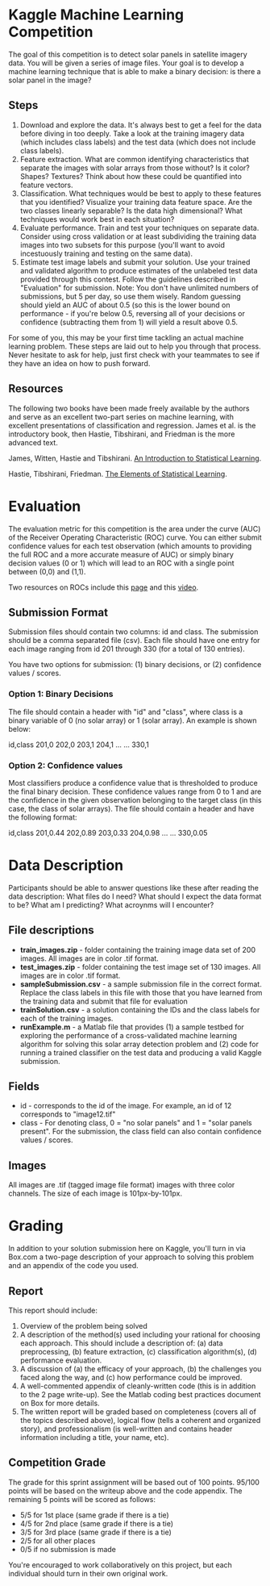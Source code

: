 # Kaggle Machine Learning Competition
The goal of this competition is to detect solar panels in satellite imagery data. You will be given a series of image files. Your goal is to develop a machine learning technique that is able to make a binary decision: is there a solar panel in the image?

## Steps

1. Download and explore the data. It's always best to get a feel for the data before diving in too deeply. Take a look at the training imagery data (which includes class labels) and the test data (which does not include class labels). 
2. Feature extraction. What are common identifying characteristics that separate the images with solar arrays from those without? Is it color? Shapes? Textures? Think about how these could be quantified into feature vectors.
3. Classification. What techniques would be best to apply to these features that you identified? Visualize your training data feature space. Are the two classes linearly separable? Is the data high dimensional? What techniques would work best in each situation?
4. Evaluate performance. Train and test your techniques on separate data. Consider using cross validation or at least subdividing the training data images into two subsets for this purpose (you'll want to avoid incestuously training and testing on the same data). 
5. Estimate test image labels and submit your solution. Use your trained and validated algorithm to produce estimates of the unlabeled test data provided through this contest. Follow the guidelines described in "Evaluation" for submission. Note: You don't have unlimited numbers of submissions, but 5 per day, so use them wisely. Random guessing should yield an AUC of about 0.5 (so this is the lower bound on performance - if you're below 0.5, reversing all of your decisions or confidence (subtracting them from 1) will yield a result above 0.5.

For some of you, this may be your first time tackling an actual machine learning problem. These steps are laid out to help you through that process. Never hesitate to ask for help, just first check with your teammates to see if they have an idea on how to push forward.

## Resources

The following two books have been made freely available by the authors and serve as an excellent two-part series on machine learning, with excellent presentations of classification and regression. James et al. is the introductory book, then Hastie, Tibshirani, and Friedman is the more advanced text.

James, Witten, Hastie and Tibshirani. [An Introduction to Statistical Learning](http://www-bcf.usc.edu/~gareth/ISL/).

Hastie, Tibshirani, Friedman. [The Elements of Statistical Learning](http://statweb.stanford.edu/~tibs/ElemStatLearn/).

# Evaluation
The evaluation metric for this competition is the area under the curve (AUC) of the Receiver Operating Characteristic (ROC) curve. You can either submit confidence values for each test observation (which amounts to providing the full ROC and a more accurate measure of AUC) or simply binary decision values (0 or 1) which will lead to an ROC with a single point between (0,0) and (1,1).

Two resources on ROCs include this [page](http://ebp.uga.edu/courses/Chapter%204%20-%20Diagnosis%20I/8%20-%20ROC%20curves.html) and this [video](https://www.youtube.com/watch?v=OAl6eAyP-yo).

## Submission Format

Submission files should contain two columns: id and class. The submission should be a comma separated file (csv). Each file should have one entry for each image ranging from id 201 through 330 (for a total of 130 entries).

You have two options for submission: (1) binary decisions, or (2) confidence values / scores.

### Option 1: Binary Decisions

The file should contain a header with "id" and "class", where class is a binary variable of 0 (no solar array) or 1 (solar array). An example is shown below:


id,class
201,0
202,0
203,1
204,1
...
...
330,1


### Option 2: Confidence values

Most classifiers produce a confidence value that is thresholded to produce the final binary decision. These confidence values range from 0 to 1 and are the confidence in the given observation belonging to the target class (in this case, the class of solar arrays). The file should contain a header and have the following format:

id,class
201,0.44
202,0.89
203,0.33
204,0.98
...
...
330,0.05

# Data Description
Participants should be able to answer questions like these after reading the data description: What files do I need? What should I expect the data format to be? What am I predicting? What acroynms will I encounter?

## File descriptions

* **train_images.zip** - folder containing the training image data set of 200 images. All images are in color .tif format.
* **test_images.zip** - folder containing the test image set of 130 images.  All images are in color .tif format.
* **sampleSubmission.csv** - a sample submission file in the correct format. Replace the class labels in this file with those that you have learned from the training data and submit that file for evaluation
* **trainSolution.csv** - a solution containing the IDs and the class labels for each of the training images.
* **runExample.m** - a Matlab file that provides (1) a sample testbed for exploring the performance of a cross-validated machine learning algorithm for solving this solar array detection problem and (2) code for running a trained classifier on the test data and producing a valid Kaggle submission.

## Fields

* id - corresponds to the id of the image. For example, an id of 12 corresponds to "image12.tif"
* class - For denoting class, 0 = "no solar panels" and 1 = "solar panels present". For the submission, the class field can also contain confidence values / scores.

## Images

All images are .tif (tagged image file format) images with three color channels. The size of each image is 101px-by-101px.

# Grading
In addition to your solution submission here on Kaggle, you'll turn in via Box.com a two-page description of your approach to solving this problem and an appendix of the code you used.

## Report

This report should include:

1. Overview of the problem being solved
2. A description of the method(s) used including your rational for choosing each approach. This should include a description of: (a) data preprocessing, (b) feature extraction, (c) classification algorithm(s), (d) performance evaluation.
3. A discussion of (a) the efficacy of your approach, (b) the challenges you faced along the way, and (c) how performance could be improved.
4. A well-commented appendix of cleanly-written code (this is in addition to the 2 page write-up). See the Matlab coding best practices document on Box for more details.
5. The written report will be graded based on completeness (covers all of the topics described above), logical flow (tells a coherent and organized story), and professionalism (is well-written and contains header information including a title, your name, etc).

## Competition Grade

The grade for this sprint assignment will be based out of 100 points. 95/100 points will be based on the writeup above and the code appendix. The remaining 5 points will be scored as follows:

* 5/5 for 1st place (same grade if there is a tie)
* 4/5 for 2nd place (same grade if there is a tie)
* 3/5 for 3rd place (same grade if there is a tie)
* 2/5 for all other places
* 0/5 if no submission is made

You're encouraged to work collaboratively on this project, but each individual should turn in their own original work.
